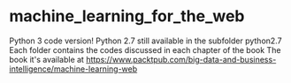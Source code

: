 # machine_learning_for_the_web
Python 3 code version! 
Python 2.7 still available in the subfolder python2.7 
Each folder contains the codes discussed in each chapter of the book
The book it's available at https://www.packtpub.com/big-data-and-business-intelligence/machine-learning-web

